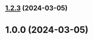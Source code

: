 ## [1.2.3](https://github.com/adkuzmin/git-extended/compare/1.0.0...1.2.3) (2024-03-05)



# 1.0.0 (2024-03-05)




